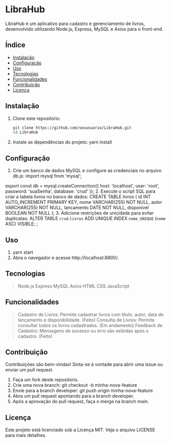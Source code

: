 # LibraHub

LibraHub é um aplicativo para cadastro e gerenciamento de livros, desenvolvido utilizando Node.js, Express, MySQL e Axios para o front-end.

## Índice

- [Instalação](#instalação)
- [Configuração](#configuração)
- [Uso](#uso)
- [Tecnologias](#tecnologias)
- [Funcionalidades](#funcionalidades)
- [Contribuição](#contribuição)
- [Licença](#licença)

## Instalação
1. Clone este repositório:
   ```bash
   git clone https://github.com/seuusuario/LibraHub.git
   cd LibraHub   
2. Instale as dependências do projeto:
  yarn install

## Configuração
1. Crie um banco de dados MySQL e configure as credenciais no arquivo db.js:
import mysql from 'mysql';

export const db = mysql.createConnection({
  host: 'localhost',
  user: 'root',
  password: 'suaSenha',
  database: 'crud'
});
2. Execute o script SQL para criar a tabela livros no banco de dados:
   CREATE TABLE livros (
    id INT AUTO_INCREMENT PRIMARY KEY,
    nome VARCHAR(255) NOT NULL,
    autor VARCHAR(255) NOT NULL,
    lancamento DATE NOT NULL,
    disponivel BOOLEAN NOT NULL
);
3. Adicione restrições de unicidade para evitar duplicatas:
  ALTER TABLE `crud`.`livros` 
ADD UNIQUE INDEX `nome_UNIQUE` (`nome` ASC) VISIBLE;
;

## Uso
1. yarn start
2. Abra o navegador e acesse http://localhost:8800/.

## Tecnologias
> Node.js
> Express
> MySQL
> Axios
> HTML
> CSS
> JavaScript

## Funcionalidades
> Cadastro de Livros: Permite cadastrar livros com título, autor, data de lançamento e disponibilidade. (Feito)
> Consulta de Livros: Permite consultar todos os livros cadastrados. (Em andamento)
> Feedback de Cadastro: Mensagens de sucesso ou erro são exibidas após o cadastro. (Feito)

## Contribuição
Contribuições são bem-vindas! Sinta-se à vontade para abrir uma issue ou enviar um pull request.
1. Faça um fork deste repositório.
2. Crie uma nova branch:
   git checkout -b minha-nova-feature
3. Envie para a branch developer:
   git push origin minha-nova-feature
4. Abra um pull request apontando para a branch developer.
5. Após a aprovação do pull request, faça o merge na branch main.

## Licença
Este projeto está licenciado sob a Licença MIT. Veja o arquivo LICENSE para mais detalhes.




